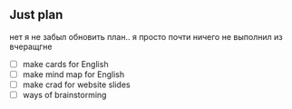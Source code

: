 ## Just plan
нет я не забыл обновить план.. я просто почти ничего не выполнил из вчеращгне
- [ ] make cards for English 
- [ ] make mind map for English 
- [ ] make crad for website slides
- [ ] ways of brainstorming
